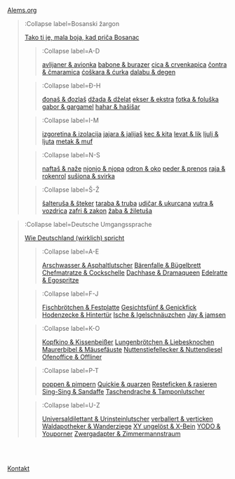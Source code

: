 [Alems.org](/)

> :Collapse label=Bosanski žargon
>
> [Tako ti je, mala boja, kad priča Bosanac](/docs/bosanski-zargon/bosanski-zargon)
> > :Collapse label=A-D
> >
> > [avlijaner & avionka](/docs/bosanski-zargon/a-d/avlijaner-avionka)
> > [babone & burazer](/docs/bosanski-zargon/a-d/babone-burazer)
> > [cica & crvenkapica](/docs/bosanski-zargon/a-d/cica-crvenkapica)
> > [čontra & čmaramica](/docs/bosanski-zargon/a-d/contra-cmaramica)
> > [ćoškara & ćurka](/docs/bosanski-zargon/a-d/coskara-curka)
> > [dalabu & degen](/docs/bosanski-zargon/a-d/dalabu-degen)
>
> > :Collapse label=Đ-H
> >
> > [đonaš & đozlaš](/docs/bosanski-zargon/dj-h/djonas-djozlas)
> > [džada & dželat](/docs/bosanski-zargon/dj-h/dzada-dzelat)
> > [ekser & ekstra](/docs/bosanski-zargon/dj-h/ekser-ekstra)
> > [fotka & foluška](/docs/bosanski-zargon/dj-h/fotka-foluska)
> > [gabor & gargamel](/docs/bosanski-zargon/dj-h/gabor-gargamel)
> > [hahar & hašišar](/docs/bosanski-zargon/dj-h/hahar-hasisar)
>
> > :Collapse label=I-M
> >
> > [izgoretina & izolacija](/docs/bosanski-zargon/i-m/izgoretina-izolacija)
> > [jajara & jalijaš](/docs/bosanski-zargon/i-m/jajara-jalijas)
> > [kec & kita](/docs/bosanski-zargon/i-m/kec-kita)
> > [levat & lik](/docs/bosanski-zargon/i-m/levat-lik)
> > [ljulj & ljuta](/docs/bosanski-zargon/i-m/ljulj-ljuta)
> > [metak & muf](/docs/bosanski-zargon/i-m/metak-muf)
>
> > :Collapse label=N-S
> >
> > [naftaš & naže](/docs/bosanski-zargon/n-s/naftas-naze)
> > [njonjo & njopa](/docs/bosanski-zargon/n-s/njonjo-njopa)
> > [odron & oko](/docs/bosanski-zargon/n-s/odron-oko)
> > [peder & prenos](/docs/bosanski-zargon/n-s/peder-prenos)
> > [raja & rokenrol](/docs/bosanski-zargon/n-s/raja-rokenrol)
> > [sušiona & svirka](/docs/bosanski-zargon/n-s/susiona-svirka)
>
> > :Collapse label=Š-Ž
> >
> > [šalteruša & šteker](/docs/bosanski-zargon/ss-zz/salterusa-steker)
> > [taraba & truba](/docs/bosanski-zargon/ss-zz/taraba-truba)
> > [udičar & ukurcana](/docs/bosanski-zargon/ss-zz/udicar-ukurcana)
> > [vutra & vozdrica](/docs/bosanski-zargon/ss-zz/vutra-vozdrica)
> > [zafri & zakon](/docs/bosanski-zargon/ss-zz/zafri-zakon)
> > [žaba & žiletuša](/docs/bosanski-zargon/ss-zz/zaba-ziletusa)

> :Collapse label=Deutsche Umgangssprache
>
> [Wie Deutschland (wirklich) spricht](/docs/deutsche-umgangssprache/deutsche-umgangssprache)
> > :Collapse label=A-E
> >
> > [Arschwasser & Asphaltlutscher](/docs/deutsche-umgangssprache/a-e/arschwasser-asphaltlutscher)
> > [Bärenfalle & Bügelbrett](/docs/deutsche-umgangssprache/a-e/baerenfalle-buegelbrett)
> > [Chefmatratze & Cockschelle](/docs/deutsche-umgangssprache/a-e/chefmatratze-cockschelle)
> > [Dachhase & Dramaqueen](/docs/deutsche-umgangssprache/a-e/dachhase-dramaqueen)
> > [Edelratte & Egospritze](/docs/deutsche-umgangssprache/a-e/edelratte-egospritze)
>
> > :Collapse label=F-J
> >
> > [Fischbrötchen & Festplatte](/docs/deutsche-umgangssprache/f-j/fischbroetchen-festplatte)
> > [Gesichtsfünf & Genickfick](/docs/deutsche-umgangssprache/f-j/gesichtsfuenf-genickfick)
> > [Hodenzecke & Hintertür](/docs/deutsche-umgangssprache/f-j/hodenzecke-hintertuer)
> > [Ische & Igelschnäuzchen](/docs/deutsche-umgangssprache/f-j/ische-igelschnaeuzchen)
> > [Jay & jamsen](/docs/deutsche-umgangssprache/f-j/jay-jamsen)
>
> > :Collapse label=K-O
> >
> > [Kopfkino & Kissenbeißer](/docs/deutsche-umgangssprache/k-o/kopfkino-kissenbeisser)
> > [Lungenbrötchen & Liebesknochen](/docs/deutsche-umgangssprache/k-o/lungenbroetchen-liebesknochen)
> > [Maurerbibel & Mäusefäuste](/docs/deutsche-umgangssprache/k-o/maurerbibel-maeusefaeuste)
> > [Nuttenstiefellecker & Nuttendiesel](/docs/deutsche-umgangssprache/k-o/nuttenstiefellecker-nuttendiesel)
> > [Ofenoffice & Offliner](/docs/deutsche-umgangssprache/k-o/ofenoffice-offliner)
>
> > :Collapse label=P-T
> >
> > [poppen & pimpern](/docs/deutsche-umgangssprache/p-t/poppen-pimpern)
> > [Qui­ckie & quar­zen](/docs/deutsche-umgangssprache/p-t/quickie-quarzen)
> > [Resteficken & rasieren](/docs/deutsche-umgangssprache/p-t/resteficken-rasieren)
> > [Sing-Sing & Sandaffe](/docs/deutsche-umgangssprache/p-t/sing-sing-sandaffe)
> > [Taschendrache & Tamponlutscher](/docs/deutsche-umgangssprache/p-t/taschendrache-tamponlutscher)
>
> > :Collapse label=U-Z
> >
> > [Universaldilettant & Urinsteinlutscher](/docs/deutsche-umgangssprache/u-z/universaldilettant-urinsteinlutscher)
> > [verballert & verticken](/docs/deutsche-umgangssprache/u-z/verballert-verticken)
> > [Waldapotheker & Wanderziege](/docs/deutsche-umgangssprache/u-z/waldapotheker-wanderziege)
> > [XY ungelöst & X-Bein](/docs/deutsche-umgangssprache/u-z/xy-ungeloest-x-bein)
> > [YODO & Youporner](/docs/deutsche-umgangssprache/u-z/yodo-youporner)
> > [Zwergadapter & Zimmermannstraum](/docs/deutsche-umgangssprache/u-z/zwergadapter-zehentanga)

<br><br>

[Kontakt](/kontakt)
